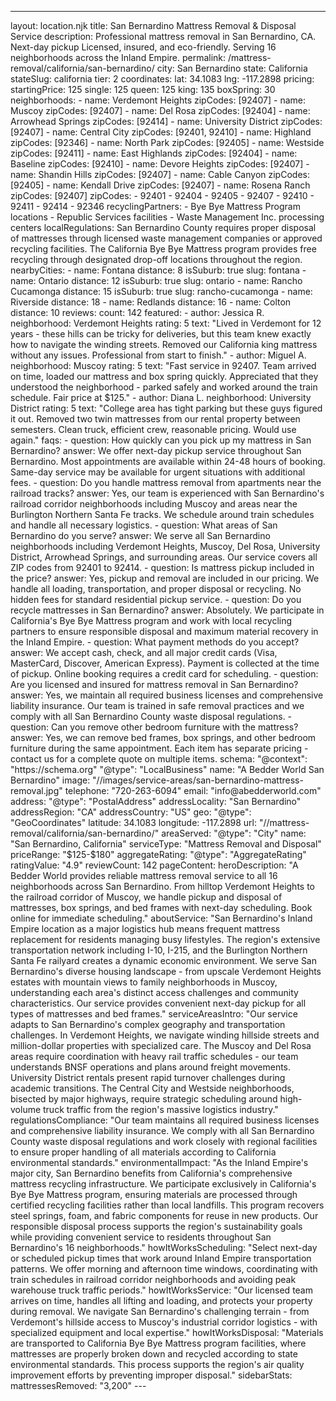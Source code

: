 ---
layout: location.njk
title: San Bernardino Mattress Removal & Disposal Service
description: Professional mattress removal in San Bernardino, CA. Next-day pickup Licensed, insured, and eco-friendly. Serving 16 neighborhoods across the Inland Empire.
permalink: /mattress-removal/california/san-bernardino/
city: San Bernardino state: California stateSlug: california tier: 2 coordinates: lat: 34.1083 lng: -117.2898 pricing: startingPrice: 125 single: 125 queen: 125 king: 135 boxSpring: 30 neighborhoods: - name: Verdemont Heights zipCodes: [92407] - name: Muscoy zipCodes: [92407] - name: Del Rosa zipCodes: [92404] - name: Arrowhead Springs zipCodes: [92414] - name: University District zipCodes: [92407] - name: Central City zipCodes: [92401, 92410] - name: Highland zipCodes: [92346] - name: North Park zipCodes: [92405] - name: Westside zipCodes: [92411] - name: East Highlands zipCodes: [92404] - name: Baseline zipCodes: [92410] - name: Devore Heights zipCodes: [92407] - name: Shandin Hills zipCodes: [92407] - name: Cable Canyon zipCodes: [92405] - name: Kendall Drive zipCodes: [92407] - name: Rosena Ranch zipCodes: [92407] zipCodes: - 92401 - 92404 - 92405 - 92407 - 92410 - 92411 - 92414 - 92346 recyclingPartners: - Bye Bye Mattress Program locations - Republic Services facilities - Waste Management Inc. processing centers localRegulations: San Bernardino County requires proper disposal of mattresses through licensed waste management companies or approved recycling facilities. The California Bye Bye Mattress program provides free recycling through designated drop-off locations throughout the region. nearbyCities: - name: Fontana distance: 8 isSuburb: true slug: fontana - name: Ontario distance: 12 isSuburb: true slug: ontario - name: Rancho Cucamonga distance: 15 isSuburb: true slug: rancho-cucamonga - name: Riverside distance: 18 - name: Redlands distance: 16 - name: Colton distance: 10 reviews: count: 142 featured: - author: Jessica R. neighborhood: Verdemont Heights rating: 5 text: "Lived in Verdemont for 12 years - these hills can be tricky for deliveries, but this team knew exactly how to navigate the winding streets. Removed our California king mattress without any issues. Professional from start to finish." - author: Miguel A. neighborhood: Muscoy rating: 5 text: "Fast service in 92407. Team arrived on time, loaded our mattress and box spring quickly. Appreciated that they understood the neighborhood - parked safely and worked around the train schedule. Fair price at $125." - author: Diana L. neighborhood: University District rating: 5 text: "College area has tight parking but these guys figured it out. Removed two twin mattresses from our rental property between semesters. Clean truck, efficient crew, reasonable pricing. Would use again." faqs: - question: How quickly can you pick up my mattress in San Bernardino? answer: We offer next-day pickup service throughout San Bernardino. Most appointments are available within 24-48 hours of booking. Same-day service may be available for urgent situations with additional fees. - question: Do you handle mattress removal from apartments near the railroad tracks? answer: Yes, our team is experienced with San Bernardino's railroad corridor neighborhoods including Muscoy and areas near the Burlington Northern Santa Fe tracks. We schedule around train schedules and handle all necessary logistics. - question: What areas of San Bernardino do you serve? answer: We serve all San Bernardino neighborhoods including Verdemont Heights, Muscoy, Del Rosa, University District, Arrowhead Springs, and surrounding areas. Our service covers all ZIP codes from 92401 to 92414. - question: Is mattress pickup included in the price? answer: Yes, pickup and removal are included in our pricing. We handle all loading, transportation, and proper disposal or recycling. No hidden fees for standard residential pickup service. - question: Do you recycle mattresses in San Bernardino? answer: Absolutely. We participate in California's Bye Bye Mattress program and work with local recycling partners to ensure responsible disposal and maximum material recovery in the Inland Empire. - question: What payment methods do you accept? answer: We accept cash, check, and all major credit cards (Visa, MasterCard, Discover, American Express). Payment is collected at the time of pickup. Online booking requires a credit card for scheduling. - question: Are you licensed and insured for mattress removal in San Bernardino? answer: Yes, we maintain all required business licenses and comprehensive liability insurance. Our team is trained in safe removal practices and we comply with all San Bernardino County waste disposal regulations. - question: Can you remove other bedroom furniture with the mattress? answer: Yes, we can remove bed frames, box springs, and other bedroom furniture during the same appointment. Each item has separate pricing - contact us for a complete quote on multiple items. schema: "@context": "https://schema.org" "@type": "LocalBusiness" name: "A Bedder World San Bernardino" image: "//images/service-areas/san-bernardino-mattress-removal.jpg" telephone: "720-263-6094" email: "info@abedderworld.com" address: "@type": "PostalAddress" addressLocality: "San Bernardino" addressRegion: "CA" addressCountry: "US" geo: "@type": "GeoCoordinates" latitude: 34.1083 longitude: -117.2898 url: "//mattress-removal/california/san-bernardino/" areaServed: "@type": "City" name: "San Bernardino, California" serviceType: "Mattress Removal and Disposal" priceRange: "$125-$180" aggregateRating: "@type": "AggregateRating" ratingValue: "4.9" reviewCount: 142 pageContent: heroDescription: "A Bedder World provides reliable mattress removal service to all 16 neighborhoods across San Bernardino. From hilltop Verdemont Heights to the railroad corridor of Muscoy, we handle pickup and disposal of mattresses, box springs, and bed frames with next-day scheduling. Book online for immediate scheduling." aboutService: "San Bernardino's Inland Empire location as a major logistics hub means frequent mattress replacement for residents managing busy lifestyles. The region's extensive transportation network including I-10, I-215, and the Burlington Northern Santa Fe railyard creates a dynamic economic environment. We serve San Bernardino's diverse housing landscape - from upscale Verdemont Heights estates with mountain views to family neighborhoods in Muscoy, understanding each area's distinct access challenges and community characteristics. Our service provides convenient next-day pickup for all types of mattresses and bed frames." serviceAreasIntro: "Our service adapts to San Bernardino's complex geography and transportation challenges. In Verdemont Heights, we navigate winding hillside streets and million-dollar properties with specialized care. The Muscoy and Del Rosa areas require coordination with heavy rail traffic schedules - our team understands BNSF operations and plans around freight movements. University District rentals present rapid turnover challenges during academic transitions. The Central City and Westside neighborhoods, bisected by major highways, require strategic scheduling around high-volume truck traffic from the region's massive logistics industry." regulationsCompliance: "Our team maintains all required business licenses and comprehensive liability insurance. We comply with all San Bernardino County waste disposal regulations and work closely with regional facilities to ensure proper handling of all materials according to California environmental standards." environmentalImpact: "As the Inland Empire's major city, San Bernardino benefits from California's comprehensive mattress recycling infrastructure. We participate exclusively in California's Bye Bye Mattress program, ensuring materials are processed through certified recycling facilities rather than local landfills. This program recovers steel springs, foam, and fabric components for reuse in new products. Our responsible disposal process supports the region's sustainability goals while providing convenient service to residents throughout San Bernardino's 16 neighborhoods." howItWorksScheduling: "Select next-day or scheduled pickup times that work around Inland Empire transportation patterns. We offer morning and afternoon time windows, coordinating with train schedules in railroad corridor neighborhoods and avoiding peak warehouse truck traffic periods." howItWorksService: "Our licensed team arrives on time, handles all lifting and loading, and protects your property during removal. We navigate San Bernardino's challenging terrain - from Verdemont's hillside access to Muscoy's industrial corridor logistics - with specialized equipment and local expertise." howItWorksDisposal: "Materials are transported to California Bye Bye Mattress program facilities, where mattresses are properly broken down and recycled according to state environmental standards. This process supports the region's air quality improvement efforts by preventing improper disposal." sidebarStats: mattressesRemoved: "3,200" ---